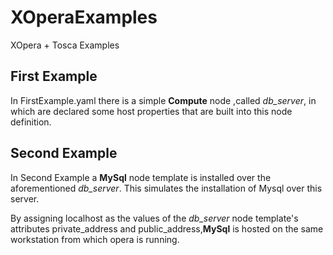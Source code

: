 # XOperaExamples
XOpera + Tosca Examples
## First Example
In FirstExample.yaml there is a simple **Compute** 
node ,called *db_server*, in which are declared some host properties that are built into this node definition.

## Second Example

In Second Example a **MySql** node template is installed over the aforementioned 
*db_server*. This simulates the installation of Mysql over this server.

By assigning localhost as the values of the *db_server* node template's attributes private_address and public_address,**MySql** is hosted on the same workstation from which opera is running.
